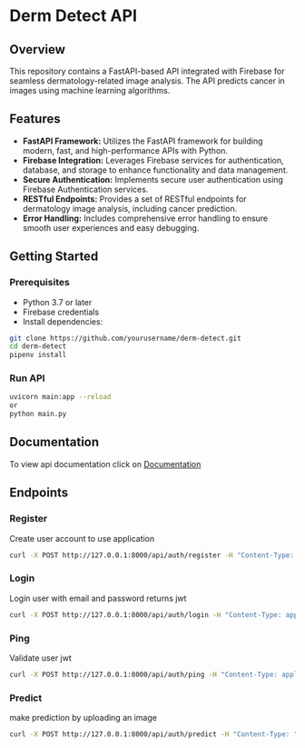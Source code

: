 # Derm Detect API

## Overview

This repository contains a FastAPI-based API integrated with Firebase for seamless dermatology-related image analysis. The API predicts cancer in images using machine learning algorithms.

## Features

- **FastAPI Framework:** Utilizes the FastAPI framework for building modern, fast, and high-performance APIs with Python.
- **Firebase Integration:** Leverages Firebase services for authentication, database, and storage to enhance functionality and data management.
- **Secure Authentication:** Implements secure user authentication using Firebase Authentication services.
- **RESTful Endpoints:** Provides a set of RESTful endpoints for dermatology image analysis, including cancer prediction.
- **Error Handling:** Includes comprehensive error handling to ensure smooth user experiences and easy debugging.

## Getting Started

### Prerequisites

- Python 3.7 or later
- Firebase credentials
- Install dependencies:

```bash
git clone https://github.com/yourusername/derm-detect.git
cd derm-detect
pipenv install
```

### Run API
```bash
uvicorn main:app --reload
or
python main.py
```

## Documentation
To view api documentation click on [Documentation](http://127.0.0.1:8000/docs)


## Endpoints

### Register
Create user account to use application
```bash
curl -X POST http://127.0.0.1:8000/api/auth/register -H "Content-Type: application/json" -d '{"email": "your_email@example.com", "password": "your_password"}'
```

### Login
Login user with email and password returns jwt
```bash
curl -X POST http://127.0.0.1:8000/api/auth/login -H "Content-Type: application/json" -d '{"email": "your_email@example.com", "password": "your_password"}'
```

### Ping
Validate user jwt
```bash
curl -X POST http://127.0.0.1:8000/api/auth/ping -H "Content-Type: application/json" -H "Authorization: your_access_token"
```


### Predict
make prediction by uploading an image
```bash
curl -X POST http://127.0.0.1:8000/api/auth/predict -H "Content-Type: "Content-Type: multipart/form-data" -F "file=@path/to/your/image.jpg"
```

